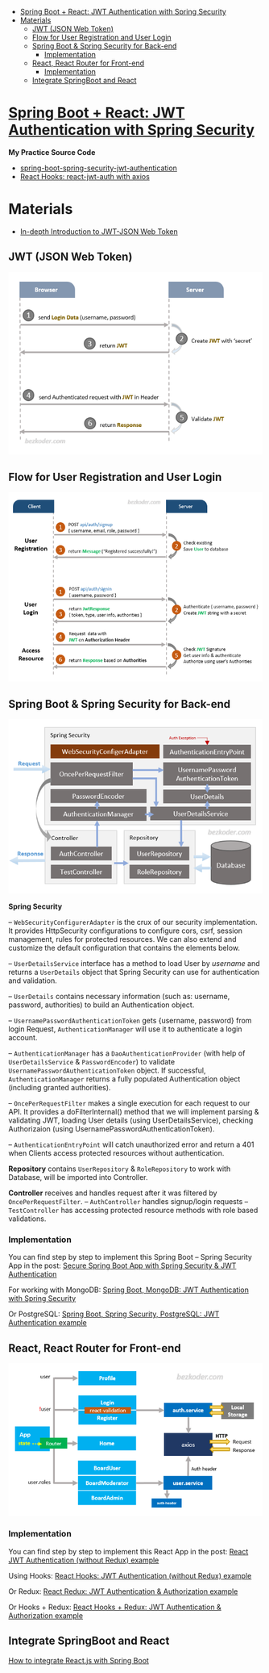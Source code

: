 - [Spring Boot + React: JWT Authentication with Spring Security](#spring-boot--react-jwt-authentication-with-spring-security)
- [Materials](#materials)
  - [JWT (JSON Web Token)](#jwt-json-web-token)
  - [Flow for User Registration and User Login](#flow-for-user-registration-and-user-login)
  - [Spring Boot & Spring Security for Back-end](#spring-boot--spring-security-for-back-end)
    - [Implementation](#implementation)
  - [React, React Router for Front-end](#react-react-router-for-front-end)
    - [Implementation](#implementation-1)
  - [Integrate SpringBoot and React](#integrate-springboot-and-react)

# [Spring Boot + React: JWT Authentication with Spring Security](https://www.bezkoder.com/spring-boot-react-jwt-auth/)

**My Practice Source Code**

- [spring-boot-spring-security-jwt-authentication](spring-boot-spring-security-jwt-authentication)
- [React Hooks: react-jwt-auth with axios](react-jwt-auth)

# Materials
- [In-depth Introduction to JWT-JSON Web Token](https://www.bezkoder.com/jwt-json-web-token/)
## JWT (JSON Web Token)
![](imgs/01.png)
## Flow for User Registration and User Login
![](imgs/02.png)
## Spring Boot & Spring Security for Back-end
![](imgs/03.png)

**Spring Security**

– `WebSecurityConfigurerAdapter` is the crux of our security implementation. It provides HttpSecurity configurations to configure cors, csrf, session management, rules for protected resources. We can also extend and customize the default configuration that contains the elements below.

– `UserDetailsService` interface has a method to load User by _username_ and returns a `UserDetails` object that Spring Security can use for authentication and validation.

– `UserDetails` contains necessary information (such as: username, password, authorities) to build an Authentication object.

– `UsernamePasswordAuthenticationToken` gets {username, password} from login Request, `AuthenticationManager` will use it to authenticate a login account.

– `AuthenticationManager` has a `DaoAuthenticationProvider` (with help of `UserDetailsService` & `PasswordEncoder`) to validate `UsernamePasswordAuthenticationToken` object. If successful, `AuthenticationManager` returns a fully populated Authentication object (including granted authorities).

– `OncePerRequestFilter` makes a single execution for each request to our API. It provides a doFilterInternal() method that we will implement parsing & validating JWT, loading User details (using UserDetailsService), checking Authorizaion (using UsernamePasswordAuthenticationToken).

– `AuthenticationEntryPoint` will catch unauthorized error and return a 401 when Clients access protected resources without authentication.

**Repository** contains `UserRepository` & `RoleRepository` to work with Database, will be imported into Controller.

**Controller** receives and handles request after it was filtered by `OncePerRequestFilter`.
– `AuthController` handles signup/login requests
– `TestController` has accessing protected resource methods with role based validations.

### Implementation

You can find step by step to implement this Spring Boot – Spring Security App in the post:
[Secure Spring Boot App with Spring Security & JWT Authentication](https://bezkoder.com/spring-boot-jwt-authentication/)

For working with MongoDB:
[Spring Boot, MongoDB: JWT Authentication with Spring Security](https://bezkoder.com/spring-boot-jwt-auth-mongodb/)

Or PostgreSQL:
[Spring Boot, Spring Security, PostgreSQL: JWT Authentication example](https://bezkoder.com/spring-boot-security-postgresql-jwt-authentication/)

## React, React Router for Front-end

![](imgs/04.png)

### Implementation

You can find step by step to implement this React App in the post:
[React JWT Authentication (without Redux) example](https://bezkoder.com/react-jwt-auth/)

Using Hooks:
[React Hooks: JWT Authentication (without Redux) example](https://bezkoder.com/react-hooks-jwt-auth/)

Or Redux:
[React Redux: JWT Authentication & Authorization example](https://bezkoder.com/react-redux-jwt-auth/)

Or Hooks + Redux:
[React Hooks + Redux: JWT Authentication & Authorization example](https://bezkoder.com/react-hooks-redux-login-registration-example/)

## Integrate SpringBoot and React

[How to integrate React.js with Spring Boot](https://bezkoder.com/integrate-reactjs-spring-boot/)
